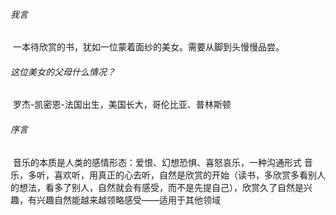###### 我言

​		一本待欣赏的书，犹如一位蒙着面纱的美女。需要从脚到头慢慢品尝。

###### 这位美女的父母什么情况？

​		罗杰-凯密恩-法国出生，美国长大，哥伦比亚、普林斯顿

###### 序言

​		音乐的本质是人类的感情形态：爱恨、幻想恐惧、喜怒哀乐，一种沟通形式
​		音乐，多听，喜欢听，用真正的心去听，自然是欣赏的开始（读书，多欣赏多看别人的想法，看多了别人，自然就会有感受，而不是先提自己），欣赏久了自然是兴趣，有兴趣自然能越来越领略感受——适用于其他领域

